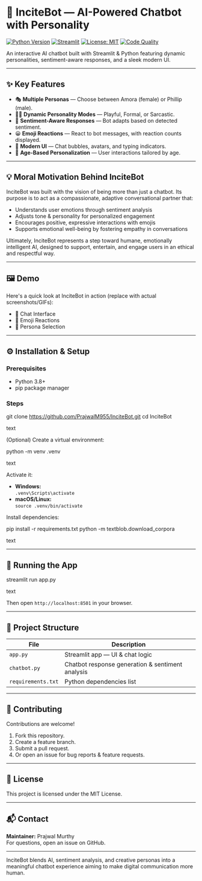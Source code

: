 # 🌟 InciteBot — AI-Powered Chatbot with Personality

[![Python Version](https://img.shields.io/badge/python-3.8%2B-blue.svg)](https://www.python.org/)
[![Streamlit](https://img.shields.io/badge/streamlit-v1.24.1-orange.svg)](https://streamlit.io/)
[![License: MIT](https://img.shields.io/badge/License-MIT-green.svg)](https://opensource.org/licenses/MIT)
[![Code Quality](https://img.shields.io/badge/code%20quality-passing-brightgreen.svg)]()

An interactive AI chatbot built with Streamlit & Python featuring dynamic personalities, sentiment-aware responses, and a sleek modern UI.

---

## ✨ Key Features

- 🎭 **Multiple Personas** — Choose between Amora (female) or Phillip (male).  
- 🧑‍💻 **Dynamic Personality Modes** — Playful, Formal, or Sarcastic.  
- 💬 **Sentiment-Aware Responses** — Bot adapts based on detected sentiment.  
- 😀 **Emoji Reactions** — React to bot messages, with reaction counts displayed.  
- 🎨 **Modern UI** — Chat bubbles, avatars, and typing indicators.  
- 🎂 **Age-Based Personalization** — User interactions tailored by age.

---

## 💡 Moral Motivation Behind InciteBot

InciteBot was built with the vision of being more than just a chatbot. Its purpose is to act as a compassionate, adaptive conversational partner that:

- Understands user emotions through sentiment analysis  
- Adjusts tone & personality for personalized engagement  
- Encourages positive, expressive interactions with emojis  
- Supports emotional well-being by fostering empathy in conversations

Ultimately, InciteBot represents a step toward humane, emotionally intelligent AI, designed to support, entertain, and engage users in an ethical and respectful way.

---

## 🖼️ Demo

Here's a quick look at InciteBot in action (replace with actual screenshots/GIFs):

- 🔹 Chat Interface  
- 🔹 Emoji Reactions  
- 🔹 Persona Selection  

---

## ⚙️ Installation & Setup

### Prerequisites

- Python 3.8+  
- pip package manager

### Steps

git clone https://github.com/PrajwalM955/InciteBot.git
cd InciteBot

text

(Optional) Create a virtual environment:

python -m venv .venv

text

Activate it:

- **Windows:**  
  `.venv\Scripts\activate`  
- **macOS/Linux:**  
  `source .venv/bin/activate`

Install dependencies:

pip install -r requirements.txt
python -m textblob.download_corpora

text

---

## 🚀 Running the App

streamlit run app.py

text

Then open `http://localhost:8501` in your browser.

---

## 📂 Project Structure

| File              | Description                              |
|-------------------|------------------------------------------|
| `app.py`          | Streamlit app — UI & chat logic           |
| `chatbot.py`      | Chatbot response generation & sentiment analysis |
| `requirements.txt`| Python dependencies list                   |

---

## 🤝 Contributing

Contributions are welcome!  

1. Fork this repository.  
2. Create a feature branch.  
3. Submit a pull request.  
4. Or open an issue for bug reports & feature requests.

---

## 📜 License

This project is licensed under the MIT License.

---

## 📬 Contact

**Maintainer:** Prajwal Murthy  
For questions, open an issue on GitHub.

---

InciteBot blends AI, sentiment analysis, and creative personas into a meaningful chatbot experience aiming to make digital communication more human.

